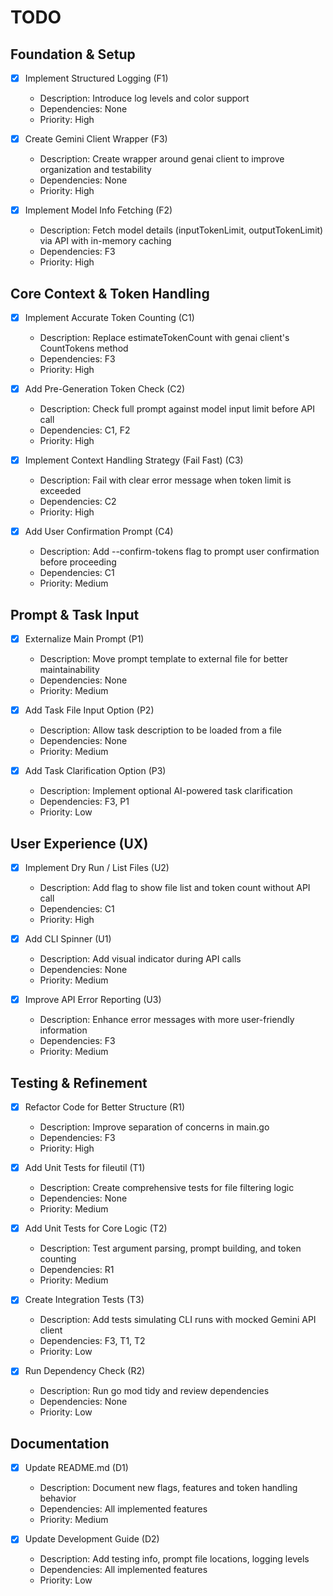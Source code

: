 # TODO

## Foundation & Setup
- [x] Implement Structured Logging (F1)
  - Description: Introduce log levels and color support
  - Dependencies: None
  - Priority: High

- [x] Create Gemini Client Wrapper (F3)
  - Description: Create wrapper around genai client to improve organization and testability
  - Dependencies: None
  - Priority: High

- [x] Implement Model Info Fetching (F2)
  - Description: Fetch model details (inputTokenLimit, outputTokenLimit) via API with in-memory caching
  - Dependencies: F3
  - Priority: High

## Core Context & Token Handling
- [x] Implement Accurate Token Counting (C1)
  - Description: Replace estimateTokenCount with genai client's CountTokens method
  - Dependencies: F3
  - Priority: High

- [x] Add Pre-Generation Token Check (C2)
  - Description: Check full prompt against model input limit before API call
  - Dependencies: C1, F2
  - Priority: High

- [x] Implement Context Handling Strategy (Fail Fast) (C3)
  - Description: Fail with clear error message when token limit is exceeded
  - Dependencies: C2
  - Priority: High

- [x] Add User Confirmation Prompt (C4)
  - Description: Add --confirm-tokens flag to prompt user confirmation before proceeding
  - Dependencies: C1
  - Priority: Medium

## Prompt & Task Input
- [x] Externalize Main Prompt (P1)
  - Description: Move prompt template to external file for better maintainability
  - Dependencies: None
  - Priority: Medium

- [x] Add Task File Input Option (P2)
  - Description: Allow task description to be loaded from a file
  - Dependencies: None
  - Priority: Medium

- [x] Add Task Clarification Option (P3)
  - Description: Implement optional AI-powered task clarification
  - Dependencies: F3, P1
  - Priority: Low

## User Experience (UX)
- [x] Implement Dry Run / List Files (U2)
  - Description: Add flag to show file list and token count without API call
  - Dependencies: C1
  - Priority: High

- [x] Add CLI Spinner (U1)
  - Description: Add visual indicator during API calls
  - Dependencies: None
  - Priority: Medium

- [x] Improve API Error Reporting (U3)
  - Description: Enhance error messages with more user-friendly information
  - Dependencies: F3
  - Priority: Medium

## Testing & Refinement
- [x] Refactor Code for Better Structure (R1)
  - Description: Improve separation of concerns in main.go
  - Dependencies: F3
  - Priority: High

- [x] Add Unit Tests for fileutil (T1)
  - Description: Create comprehensive tests for file filtering logic
  - Dependencies: None
  - Priority: Medium

- [x] Add Unit Tests for Core Logic (T2)
  - Description: Test argument parsing, prompt building, and token counting
  - Dependencies: R1
  - Priority: Medium

- [x] Create Integration Tests (T3)
  - Description: Add tests simulating CLI runs with mocked Gemini API client
  - Dependencies: F3, T1, T2
  - Priority: Low

- [x] Run Dependency Check (R2)
  - Description: Run go mod tidy and review dependencies
  - Dependencies: None
  - Priority: Low

## Documentation
- [x] Update README.md (D1)
  - Description: Document new flags, features and token handling behavior
  - Dependencies: All implemented features
  - Priority: Medium

- [x] Update Development Guide (D2)
  - Description: Add testing info, prompt file locations, logging levels
  - Dependencies: All implemented features
  - Priority: Low
